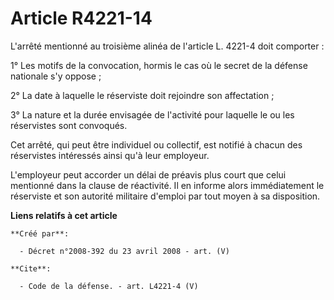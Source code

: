 # Article R4221-14

L'arrêté mentionné au troisième alinéa de l'article L. 4221-4 doit comporter : 

1° Les motifs de la convocation, hormis le cas où le secret de la défense nationale s'y oppose ; 

2° La date à laquelle le réserviste doit rejoindre son affectation ; 

3° La nature et la durée envisagée de l'activité pour laquelle le ou les réservistes sont convoqués. 

Cet arrêté, qui peut être individuel ou collectif, est notifié à chacun des réservistes intéressés ainsi qu'à leur employeur.

L'employeur peut accorder un délai de préavis plus court que celui mentionné dans la clause de réactivité. Il en informe
alors immédiatement le réserviste et son autorité militaire d'emploi par tout moyen à sa disposition.

**Liens relatifs à cet article**

	**Créé par**:

	  - Décret n°2008-392 du 23 avril 2008 - art. (V)

	**Cite**:

	  - Code de la défense. - art. L4221-4 (V)
